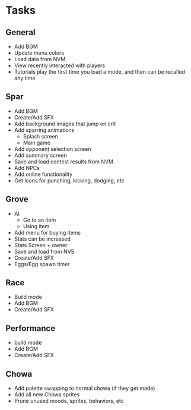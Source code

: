 # Tasks

## General
- Add BGM
- Update menu colors
- Load data from NVM
- View recently interacted with players
- Tutorials play the first time you load a mode, and then can be recalled any time

## Spar
- Add BGM
- Create/Add SFX
- Add background images that jump on crit
- Add sparring animations
  - Splash screen
  - Main game
- Add opponent selection screen
- Add summary screen
- Save and load contest results from NVM
- Add NPCs
- Add online functionality
- Get icons for punching, kicking, dodging, etc

## Grove
- AI
  - Go to an item
  - Using item
- Add menu for buying items
- Stats can be increased
- Stats Screen + owner
- Save and load from NVS
- Create/Add SFX
- Eggs/Egg spawn timer

## Race
- Build mode
- Add BGM
- Create/Add SFX

## Performance
- build mode
- Add BGM
- Create/Add SFX

## Chowa
- Add palette swapping to normal chowa (if they get made)
- Add all new Chowa sprites
- Prune unused moods, sprites, behaviors, etc